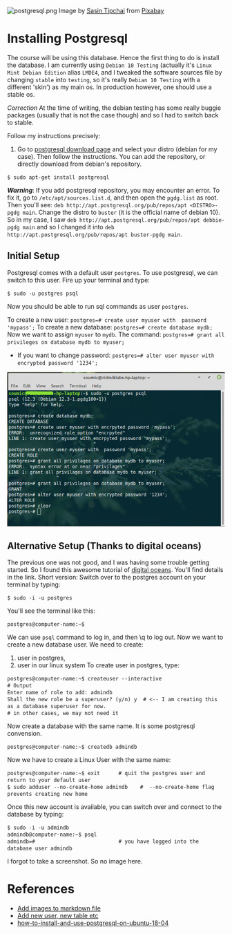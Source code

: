 ![postgresql.png](postgresql.png)
Image by <a href="https://pixabay.com/users/sasint-3639875/?utm_source=link-attribution&amp;utm_medium=referral&amp;utm_campaign=image&amp;utm_content=1822636">Sasin Tipchai</a> from <a href="https://pixabay.com/?utm_source=link-attribution&amp;utm_medium=referral&amp;utm_campaign=image&amp;utm_content=1822636">Pixabay</a>
# Installing Postgresql
The course will be using this database. Hence the first thing to do is install the database. I am 
currently using `Debian 10 Testing` (actually it's `Linux Mint Debian Edition` alias `LMDE4`, and I tweaked the software sources file by changing `stable` into `testing`, so it's really `Debian 10 Testing` with a different 'skin') as my main os. In production however, one should use a stable os.

*Correction* At the time of writing, the debian testing has some really buggie packages (usually that is not the case though) and so I had to switch back to stable.

Follow my instructions precisely:
1. Go to [postgresql download page](https://www.postgresql.org/download/) and select your distro (debian for my case). Then follow the instructions. You can add the repository, or directly download 
from debian's repository.
```
$ sudo apt-get install postgresql
```
***Warning***: If you add postgresql repository, you may encounter an error. To fix it, go to `/etc/apt/sources.list.d`, and then open the `pgdg.list` as root. Then you'll see: `deb http://apt.postgresql.org/pub/repos/apt <DISTRO>-pgdg main`. Change the distro to `buster` (it is the official name of debian 10).
So in my case, I saw `deb http://apt.postgresql.org/pub/repos/apt debbie-pgdg main` and so I changed it into `deb http://apt.postgresql.org/pub/repos/apt buster-pgdg main`.

## Initial Setup
Postgresql comes with a default user `postgres`. To use postgresql, we can switch to this user. Fire up your terminal and type:

``` 
$ sudo -u postgres psql
```
Now you should be able to run sql commands as user `postgres`.

To create a new user:     ``` postgres=# create user myuser with  password 'mypass'; ```
To create a new database: ``` postgres=# create database mydb; ```
Now we want to assign `myuser` to `mydb`. The command: ``` postgres=# grant all privileges on database mydb to myuser; ```

* If you want to change password: ``` postgres=# alter user myuser with encrypted password '1234'; ```

![Initial Setup](postgresql-initial-setup.png)

## Alternative Setup (Thanks to digital oceans)
The previous one was not good, and I was having some trouble getting started. So I found this awesome tutorial of [digital oceans](https://www.digitalocean.com/community/tutorials/how-to-install-and-use-postgresql-on-ubuntu-18-04). You'll find details in the link. Short version:
Switch over to the postgres account on your terminal by typing:
```
$ sudo -i -u postgres
```
You'll see the terminal like this: 
``` 
postgres@computer-name:~$ 
```
We can use `psql` command to log in, and then \q to log out. Now we want to create a new database user. We need to create: 
1. user in postgres, 
2. user in our linux system
To create user in postgres, type:
```
postgres@computer-name:~$ createuser --interactive
# Output
Enter name of role to add: admindb
Shall the new role be a superuser? (y/n) y  # <-- I am creating this as a database superuser for now.                                              # in other cases, we may not need it
```

Now create a database with the same name. It is some postgresql convension.
```
postgres@computer-name:~$ createdb admindb
```

Now we have to create a Linux User with the same name:
```
postgres@computer-name:~$ exit      # quit the postgres user and return to your default user
$ sudo adduser --no-create-home admindb    #  --no-create-home flag prevents creating new home
```

Once this new account is available, you can switch over and connect to the database by typing:
```
$ sudo -i -u admindb
admindb@computer-name:~$ psql
admindb=#                           # you have logged into the database user admindb
```

I forgot to take a screenshot. So no image here.

# References
* [Add images to markdown file](https://medium.com/markdown-monster-blog/getting-images-into-markdown-documents-and-weblog-posts-with-markdown-monster-9ec6f353d8ec)
* [Add new user, new table etc](https://medium.com/coding-blocks/creating-user-database-and-adding-access-on-postgresql-8bfcd2f4a91e)
* [how-to-install-and-use-postgresql-on-ubuntu-18-04](https://www.digitalocean.com/community/tutorials/how-to-install-and-use-postgresql-on-ubuntu-18-04)